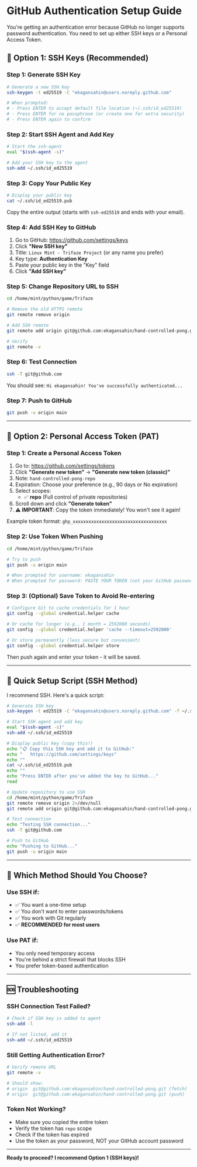 # GitHub Authentication Setup Guide

You're getting an authentication error because GitHub no longer supports password authentication. You need to set up either SSH keys or a Personal Access Token.

## 🔑 Option 1: SSH Keys (Recommended)

### Step 1: Generate SSH Key

```bash
# Generate a new SSH key
ssh-keygen -t ed25519 -C "ekagansahin@users.noreply.github.com"

# When prompted:
# - Press ENTER to accept default file location (~/.ssh/id_ed25519)
# - Press ENTER for no passphrase (or create one for extra security)
# - Press ENTER again to confirm
```

### Step 2: Start SSH Agent and Add Key

```bash
# Start the ssh-agent
eval "$(ssh-agent -s)"

# Add your SSH key to the agent
ssh-add ~/.ssh/id_ed25519
```

### Step 3: Copy Your Public Key

```bash
# Display your public key
cat ~/.ssh/id_ed25519.pub
```

Copy the entire output (starts with `ssh-ed25519` and ends with your email).

### Step 4: Add SSH Key to GitHub

1. Go to GitHub: https://github.com/settings/keys
2. Click **"New SSH key"**
3. Title: `Linux Mint - Trifaze Project` (or any name you prefer)
4. Key type: **Authentication Key**
5. Paste your public key in the "Key" field
6. Click **"Add SSH key"**

### Step 5: Change Repository URL to SSH

```bash
cd /home/mint/python/game/Trifaze

# Remove the old HTTPS remote
git remote remove origin

# Add SSH remote
git remote add origin git@github.com:ekagansahin/hand-controlled-pong.git

# Verify
git remote -v
```

### Step 6: Test Connection

```bash
ssh -T git@github.com
```

You should see: `Hi ekagansahin! You've successfully authenticated...`

### Step 7: Push to GitHub

```bash
git push -u origin main
```

---

## 🎫 Option 2: Personal Access Token (PAT)

### Step 1: Create a Personal Access Token

1. Go to: https://github.com/settings/tokens
2. Click **"Generate new token"** → **"Generate new token (classic)"**
3. Note: `hand-controlled-pong-repo`
4. Expiration: Choose your preference (e.g., 90 days or No expiration)
5. Select scopes:
   - ✅ **repo** (Full control of private repositories)
6. Scroll down and click **"Generate token"**
7. **⚠️ IMPORTANT**: Copy the token immediately! You won't see it again!

Example token format: `ghp_xxxxxxxxxxxxxxxxxxxxxxxxxxxxxxxxxxxx`

### Step 2: Use Token When Pushing

```bash
cd /home/mint/python/game/Trifaze

# Try to push
git push -u origin main

# When prompted for username: ekagansahin
# When prompted for password: PASTE YOUR TOKEN (not your GitHub password!)
```

### Step 3: (Optional) Save Token to Avoid Re-entering

```bash
# Configure Git to cache credentials for 1 hour
git config --global credential.helper cache

# Or cache for longer (e.g., 1 month = 2592000 seconds)
git config --global credential.helper 'cache --timeout=2592000'

# Or store permanently (less secure but convenient)
git config --global credential.helper store
```

Then push again and enter your token - it will be saved.

---

## 🚀 Quick Setup Script (SSH Method)

I recommend SSH. Here's a quick script:

```bash
# Generate SSH key
ssh-keygen -t ed25519 -C "ekagansahin@users.noreply.github.com" -f ~/.ssh/id_ed25519 -N ""

# Start SSH agent and add key
eval "$(ssh-agent -s)"
ssh-add ~/.ssh/id_ed25519

# Display public key (copy this!)
echo "📋 Copy this SSH key and add it to GitHub:"
echo "   https://github.com/settings/keys"
echo ""
cat ~/.ssh/id_ed25519.pub
echo ""
echo "Press ENTER after you've added the key to GitHub..."
read

# Update repository to use SSH
cd /home/mint/python/game/Trifaze
git remote remove origin 2>/dev/null
git remote add origin git@github.com:ekagansahin/hand-controlled-pong.git

# Test connection
echo "Testing SSH connection..."
ssh -T git@github.com

# Push to GitHub
echo "Pushing to GitHub..."
git push -u origin main
```

---

## 📝 Which Method Should You Choose?

### Use SSH if:
- ✅ You want a one-time setup
- ✅ You don't want to enter passwords/tokens
- ✅ You work with Git regularly
- ✅ **RECOMMENDED for most users**

### Use PAT if:
- You only need temporary access
- You're behind a strict firewall that blocks SSH
- You prefer token-based authentication

---

## 🆘 Troubleshooting

### SSH Connection Test Failed?
```bash
# Check if SSH key is added to agent
ssh-add -l

# If not listed, add it
ssh-add ~/.ssh/id_ed25519
```

### Still Getting Authentication Error?
```bash
# Verify remote URL
git remote -v

# Should show:
# origin  git@github.com:ekagansahin/hand-controlled-pong.git (fetch)
# origin  git@github.com:ekagansahin/hand-controlled-pong.git (push)
```

### Token Not Working?
- Make sure you copied the entire token
- Verify the token has `repo` scope
- Check if the token has expired
- Use the token as your password, NOT your GitHub account password

---

**Ready to proceed? I recommend Option 1 (SSH keys)!**

